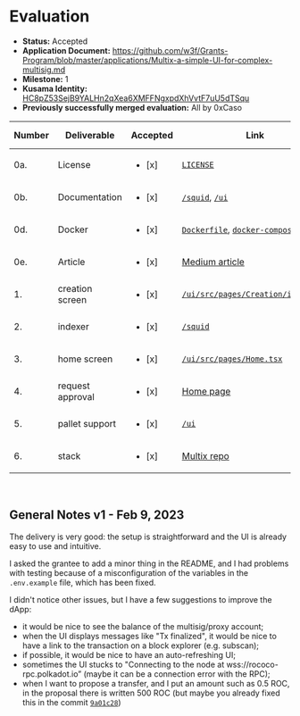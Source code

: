 # Evaluation

- **Status:** Accepted
- **Application Document:** https://github.com/w3f/Grants-Program/blob/master/applications/Multix-a-simple-UI-for-complex-multisig.md
- **Milestone:** 1
- **Kusama Identity:** [HC8pZ53SejB9YALHn2qXea6XMFFNgxpdXhVvtF7uU5dTSqu](https://kusama.subscan.io/account/HC8pZ53SejB9YALHn2qXea6XMFFNgxpdXhVvtF7uU5dTSqu)
- **Previously successfully merged evaluation:** All by 0xCaso

| Number | Deliverable      | Accepted               | Link                                                                                                                                                                                                                                           | Evaluation Notes |
| ------ | ---------------- | ---------------------- | ---------------------------------------------------------------------------------------------------------------------------------------------------------------------------------------------------------------------------------------------- | ---------------- |
| 0a.    | License          | <ul><li>[x] </li></ul> | [`LICENSE`](https://github.com/ChainSafe/Multix/blob/9a01c287773010a38ea8c0a8aae52a4367356d45/LICENSE)                                                                                                                                         |                  |
| 0b.    | Documentation    | <ul><li>[x] </li></ul> | [`/squid`](https://github.com/ChainSafe/Multix/tree/9a01c287773010a38ea8c0a8aae52a4367356d45/squid), [`/ui`](https://github.com/ChainSafe/Multix/tree/9a01c287773010a38ea8c0a8aae52a4367356d45/ui)                                             |                  |
| 0d.    | Docker           | <ul><li>[x] </li></ul> | [`Dockerfile`](https://github.com/ChainSafe/Multix/blob/9a01c287773010a38ea8c0a8aae52a4367356d45/squid/Dockerfile), [`docker-compose.yml`](https://github.com/ChainSafe/Multix/blob/9a01c287773010a38ea8c0a8aae52a4367356d45/squid/Dockerfile) |                  |
| 0e.    | Article          | <ul><li>[x] </li></ul> | [Medium article](https://blog.chainsafe.io/multix-a-simple-interface-to-manage-complex-multisigs-on-polkadot-97328be26f9d)                                                                                                                     |                  |
| 1.     | creation screen  | <ul><li>[x] </li></ul> | [`/ui/src/pages/Creation/index.tsx`](https://github.com/ChainSafe/Multix/blob/9a01c287773010a38ea8c0a8aae52a4367356d45/ui/src/pages/Creation/index.tsx)                                                                                        |                  |
| 2.     | indexer          | <ul><li>[x] </li></ul> | [`/squid`](https://github.com/ChainSafe/Multix/tree/9a01c287773010a38ea8c0a8aae52a4367356d45/squid)                                                                                                                                            |                  |
| 3.     | home screen      | <ul><li>[x] </li></ul> | [`/ui/src/pages/Home.tsx`](https://github.com/ChainSafe/Multix/blob/9a01c287773010a38ea8c0a8aae52a4367356d45/ui/src/pages/Home.tsx)                                                                                                            |                  |
| 4.     | request approval | <ul><li>[x] </li></ul> | [Home page](https://github.com/ChainSafe/Multix/blob/9a01c287773010a38ea8c0a8aae52a4367356d45/ui/src/pages/Home.tsx)                                                                                                                           |                  |
| 5.     | pallet support   | <ul><li>[x] </li></ul> | [`/ui`](https://github.com/ChainSafe/Multix/tree/9a01c287773010a38ea8c0a8aae52a4367356d45/ui)                                                                                                                                                  |                  |
| 6.     | stack            | <ul><li>[x] </li></ul> | [Multix repo](https://github.com/ChainSafe/Multix/tree/9a01c287773010a38ea8c0a8aae52a4367356d45)                                                                                                                                               |                  |

<br/>

## General Notes v1 - Feb 9, 2023

The delivery is very good: the setup is straightforward and the UI is already easy to use and intuitive.

I asked the grantee to add a minor thing in the README, and I had problems with testing because of a misconfiguration of the variables in the `.env.example` file, which has been fixed.

I didn't notice other issues, but I have a few suggestions to improve the dApp:

- it would be nice to see the balance of the multisig/proxy account;
- when the UI displays messages like "Tx finalized", it would be nice to have a link to the transaction on a block explorer (e.g. subscan);
- if possible, it would be nice to have an auto-refreshing UI;
- sometimes the UI stucks to "Connecting to the node at wss://rococo-rpc.polkadot.io” (maybe it can be a connection error with the RPC);
- when I want to propose a transfer, and I put an amount such as 0.5 ROC, in the proposal there is written 500 ROC (but maybe you already fixed this in the commit [`9a01c28`](https://github.com/ChainSafe/Multix/commit/9a01c287773010a38ea8c0a8aae52a4367356d45))
